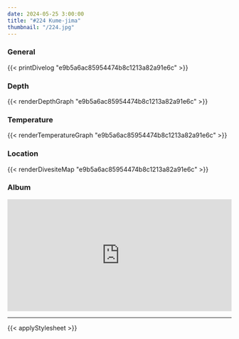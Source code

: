 ```yaml
---
date: 2024-05-25 3:00:00
title: "#224 Kume-jima"
thumbnail: "/224.jpg"
---
```


### General

{{< printDivelog "e9b5a6ac85954474b8c1213a82a91e6c" >}}

### Depth

{{< renderDepthGraph "e9b5a6ac85954474b8c1213a82a91e6c" >}}

### Temperature

{{< renderTemperatureGraph "e9b5a6ac85954474b8c1213a82a91e6c" >}}

### Location

{{< renderDivesiteMap "e9b5a6ac85954474b8c1213a82a91e6c" >}}

### Album

<div class='lr_embed' style='position: relative; padding-bottom: 50%; height: 0; overflow: hidden;'><iframe id='iframe' src='https://lightroom.adobe.com/embed/shares/7463e1fb318744ea84bfdcfea1178802/slideshow?background_color=%232D2D2D&color=%23999999' frameborder='0'style='width:100%; height:100%; position: absolute; top:0; left:0;' ></iframe></div>

---

{{< applyStylesheet >}}
